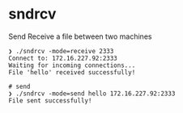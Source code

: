 # sndrcv
Send Receive a file between two machines

```
❯ ./sndrcv -mode=receive 2333
Connect to: 172.16.227.92:2333
Waiting for incoming connections...
File 'hello' received successfully!

# send
❯ ./sndrcv -mode=send hello 172.16.227.92:2333              
File sent successfully!
```
